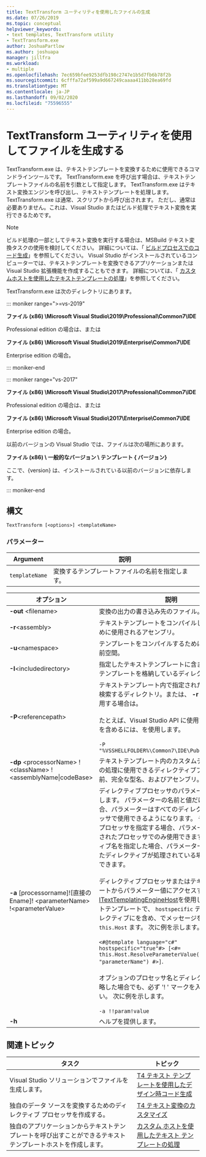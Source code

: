 ```yaml
---
title: TextTransform ユーティリティを使用したファイルの生成
ms.date: 07/26/2019
ms.topic: conceptual
helpviewer_keywords:
- text templates, TextTransform utility
- TextTransform.exe
author: JoshuaPartlow
ms.author: joshuapa
manager: jillfra
ms.workload:
- multiple
ms.openlocfilehash: 7ec659bfee9253dfb198c2747e1b5d7fb6b78f2b
ms.sourcegitcommit: 6cfffa72af599a9d667249caaaa411bb28ea69fd
ms.translationtype: MT
ms.contentlocale: ja-JP
ms.lasthandoff: 09/02/2020
ms.locfileid: "75596555"
---
```

# <a name="generate-files-with-the-texttransform-utility"></a>TextTransform ユーティリティを使用してファイルを生成する

TextTransform.exe は、テキストテンプレートを変換するために使用できるコマンドラインツールです。 TextTransform.exe を呼び出す場合は、テキストテンプレートファイルの名前を引数として指定します。 TextTransform.exe はテキスト変換エンジンを呼び出し、テキストテンプレートを処理します。 TextTransform.exe は通常、スクリプトから呼び出されます。 ただし、通常は必要ありません。これは、Visual Studio またはビルド処理でテキスト変換を実行できるためです。

> [!NOTE]
> ビルド処理の一部としてテキスト変換を実行する場合は、MSBuild テキスト変換タスクの使用を検討してください。 詳細については、「 [ビルドプロセスでのコード生成](../modeling/code-generation-in-a-build-process.md)」を参照してください。 Visual Studio がインストールされているコンピューターでは、テキストテンプレートを変換できるアプリケーションまたは Visual Studio 拡張機能を作成することもできます。 詳細については、「 [カスタムホストを使用したテキストテンプレートの処理](../modeling/processing-text-templates-by-using-a-custom-host.md)」を参照してください。

TextTransform.exe は次のディレクトリにあります。

::: moniker range=">=vs-2019"

**ファイル (x86) \Microsoft Visual Studio\2019\Professional\Common7\IDE**

Professional edition の場合は、または

**ファイル (x86) \Microsoft Visual Studio\2019\Enterprise\Common7\IDE**

Enterprise edition の場合。

::: moniker-end

::: moniker range="vs-2017"

**ファイル (x86) \Microsoft Visual Studio\2017\Professional\Common7\IDE**

Professional edition の場合は、または

**ファイル (x86) \Microsoft Visual Studio\2017\Enterprise\Common7\IDE**

Enterprise edition の場合。

以前のバージョンの Visual Studio では、ファイルは次の場所にあります。

**ファイル (x86) \ 一般的なバージョン \ テンプレート \{ バージョン}**

ここで、{version} は、インストールされている以前のバージョンに依存します。

::: moniker-end

## <a name="syntax"></a>構文

```
TextTransform [<options>] <templateName>
```

### <a name="parameters"></a>パラメーター

|**Argument**|**説明**|
|-|-|
|`templateName`|変換するテンプレートファイルの名前を指定します。|

|**オプション**|**説明**|
|-|-|
|**-out** \<filename>|変換の出力の書き込み先のファイル。|
|**-r**\<assembly>|テキストテンプレートをコンパイルして実行するために使用されるアセンブリ。|
|**-u**\<namespace>|テンプレートをコンパイルするために使用される名前空間。|
|**-I**\<includedirectory>|指定したテキストテンプレートに含まれるテキストテンプレートを格納しているディレクトリ。|
|**-P**\<referencepath>|テキストテンプレート内で指定されたアセンブリを検索するディレクトリ。または、 **-r** オプションを使用する場合は。<br /><br /> たとえば、Visual Studio API に使用するアセンブリを含めるには、を使用します。<br /><br /> `-P "%VSSHELLFOLDER%\Common7\IDE\PublicAssemblies"`|
|**-dp** \<processorName> ! \<className> !\<assemblyName&#124;codeBase>|テキストテンプレート内のカスタムディレクティブの処理に使用できるディレクティブプロセッサの名前、完全な型名、およびアセンブリ。|
|**-a** [processorname]![直接の Ename]! \<parameterName> !\<parameterValue>|ディレクティブプロセッサのパラメーター値を指定します。 パラメーターの名前と値だけを指定した場合、パラメーターはすべてのディレクティブプロセッサで使用できるようになります。 ディレクティブプロセッサを指定する場合、パラメーターは、指定されたプロセッサでのみ使用できます。 ディレクティブ名を指定した場合、パラメーターは、指定されたディレクティブが処理されている場合にのみ使用できます。<br /><br /> ディレクティブプロセッサまたはテキストテンプレートからパラメーター値にアクセスするには、 [ITextTemplatingEngineHost](/previous-versions/visualstudio/visual-studio-2012/bb126369\(v\=vs.110\))を使用します。 テキストテンプレートで、 `hostspecific` テンプレートディレクティブにを含め、でメッセージを呼び出し `this.Host` ます。 次に例を示します。<br /><br /> `<#@template language="c#" hostspecific="true"#> [<#= this.Host.ResolveParameterValue("", "", "parameterName") #>]`.<br /><br /> オプションのプロセッサ名とディレクティブ名を省略した場合でも、必ず '! ' マークを入力してください。 次に例を示します。<br /><br /> `-a !!param!value`|
|**-h**|ヘルプを提供します。|

## <a name="related-topics"></a>関連トピック

|タスク|トピック|
|-|-|
|Visual Studio ソリューションでファイルを生成します。|[T4 テキスト テンプレートを使用したデザイン時コード生成](../modeling/design-time-code-generation-by-using-t4-text-templates.md)|
|独自のデータ ソースを変換するためのディレクティブ プロセッサを作成する。|[T4 テキスト変換のカスタマイズ](../modeling/customizing-t4-text-transformation.md)|
|独自のアプリケーションからテキストテンプレートを呼び出すことができるテキストテンプレートホストを作成します。|[カスタム ホストを使用したテキスト テンプレートの処理](../modeling/processing-text-templates-by-using-a-custom-host.md)|
